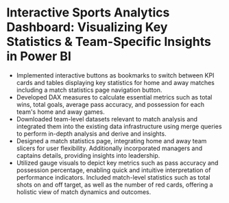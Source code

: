 # Interactive Sports Analytics Dashboard: Visualizing Key Statistics & Team-Specific Insights in Power BI
- Implemented interactive buttons as bookmarks to switch between KPI cards and tables displaying key statistics for home and away matches including a match statistics page navigation button.
- Developed DAX measures to calculate essential metrics such as total wins, total goals, average pass accuracy, and possession for each team's home and away games.
- Downloaded team-level datasets relevant to match analysis and integrated them into the existing data infrastructure using merge queries to perform in-depth analysis and derive and insights.
- Designed a match statistics page, integrating home and away team slicers for user flexibility. Additionally incorporated managers and captains details, providing insights into leadership.
- Utilized gauge visuals to depict key metrics such as pass accuracy and possession percentage, enabling quick and intuitive interpretation of performance indicators.
Included match-level statistics such as total shots on and off target, as well as the number of red cards, offering a holistic view of match dynamics and outcomes.
